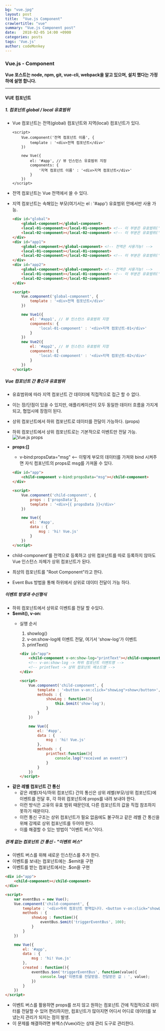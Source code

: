 ```yaml
---
bg: "vue.jpg"
layout: post
title:  "Vue.js Component"
crawlertitle: "vue"
summary: "Vue.js Component post"
date:   2018-02-05 14:00 +0900
categories: posts
tags: 'Vue.js'
author: codeMonkey
---
```


### Vue.js - Component ###
**Vue 포스트는 node, npm, git, vue-cli, webpack을 알고 있으며, 설치 했다는 가정하에 설명 합니다.**

---


#### VUE 컴포넌트 ####

##### 1. 컴포넌트 global / local 유효범위 #####

- Vue 컴포넌트는 전역(global) 컴포넌트와 지역(local) 컴포넌트가 있다.
	``` javasctip
	<script>
		Vue.component('전역 컴포넌트 이름', {
			template : '<div>전역 컴포넌트</div>'
		})

		new Vue({
			el: '#app', // 뷰 인스턴스 유효범위 지정
			components: {
				'지역 컴포넌트 이름' : '<div>지역 컴포넌트</div>'
			}
		})
	</script>
	```

- 전역 컴포넌트는 Vue 전역에서 쓸 수 있다.
- 지역 컴포넌트는 속해있는 부모(여기서는 el : '#app') 유효범위 안에서만 사용 가능.
	``` html
	<div id="global">
		<global-component></global-component>
		<local-01-component></local-01-component> <!-- 이 부분은 유효범위('#app1') 밖이라 오류가 난다. -->
		<local-02-component></local-02-component> <!-- 이 부분은 유효범위('#app2') 밖이라 오류가 난다. -->
	</div>
	<div id="app1">
		<global-component></global-component> <!-- 전역은 사용가능! -->
		<local-01-component></local-01-component>
		<local-02-component></local-02-component> <!-- 이 부분은 유효범위('#app2') 밖이라 오류가 난다. -->
	</div>
	<div id="app2">
		<global-component></global-component> <!-- 전역은 사용가능! -->
		<local-01-component></local-01-component> <!-- 이 부분은 유효범위('#app1') 밖이라 오류가 난다. -->
		<local-02-component></local-02-component>
	</div>

	<script>
		Vue.component('global-component', {
			template : '<div>전역 컴포넌트</div>'
		})

		new Vue1({
			el: '#app1', // 뷰 인스턴스 유효범위 지정
			components: {
				'local-01-component' : '<div>지역 컴포넌트-01</div>'
			}
		})
		new Vue2({
			el: '#app2', // 뷰 인스턴스 유효범위 지정
			components: {
				'local-02-component' : '<div>지역 컴포넌트-02</div>'
			}
		})
	</script>
	```

##### Vue 컴포넌트 간 통신과 유효범위 #####

- 유효범위에 따라 지역 컴포넌트 간 데이터에 직접적으로 접근 할 수 없다.
- 이는 장/단점이 있을 수 있지만, 애플리케이션이 모두 동일한 데이터 흐름을 가지게 되고, 협업시에 장점이 된다.
- 상위 컴포넌트에서 하위 컴포넌트로 데이터를 전달이 가능하다. (props)
- 하위 컴포넌트에서 상위 컴포넌트로는 기본적으로 이벤트만 전달 가능.
	![Vue.js props](/jsStudyBlog/assets/images/props.png)

- **props:[]**
	- v-bind:propsData="msg" <-- 이렇게 부모의 데이터를 가져와 bind 시켜주면 자식 컴포넌트의 props로 msg를 가져올 수 있다.

	``` html
	<div id="app">
		<child-component v-bind:propsData="msg"></child-component>
	</div>

	<script>
		Vue.component('child-component', {
			props : ['propsData'],
			template : '<div>{{ propsData }}</div>'
		})

		new Vue({
			el: '#app',
			data : {
				msg : 'hi! Vue.js'
			}
		})
	</script>
	```
- child-component'를 전역으로 등록하고 상위 컴포넌트를 따로 등록하지 않아도 Vue 인스턴스 자체가 상위 컴포넌트가 된다.
- 최상의 컴포넌트를 "Root Component"라고 한다.
- Event Bus 방법을 통해 하위에서 상위로 데이터 전달이 가능 하다.

##### 이벤트 방생과 수신형식 #####
- 하위 컴포넌트에서 상위로 이벤트를 전달 할 수있다.
- **$emit(), v-on:**
	- 실행 순서
		1. showlog()
		2. v-on:show-log에 이벤트 전달, 여기서 'show-log'가 이벤트
		3. printText()

		``` html
		<div id="app">
			<child-component v-on:show-log="printText"></child-component>
			<!-- v-on:show-log -> 하위 컴포넌트 이벤트명 -->
			<!-- printText -> 상위 컴포넌트 메소드명 -->
		</div>

		<script>
			Vue.component('child-component', {
				template : '<button v-on:click="showLog">show</button>',
				methods : {
					showLog : function(){
						this.$emit('show-log');
					}
				}
			})

			new Vue({
				el: '#app',
				data : {
					msg : 'hi! Vue.js'
				},
				methods : {
					printText:function(){
						console.log("received an event!")
					}
				}
			})
		</script>
		```
- **같은 레벨 컴포넌트 간 통신**
	- 같은 레벨(자식/하위 컴포넌트) 간의 통신은 상위 레벨(부모/상위 컴포넌트)에 이벤트를 전달 후, 각 하위 컴포넌트에 props를 내려 보내야 한다.
	- 이런 방식은 고유의 유효 범위 때문인데, 다른 컴포넌트의 값을 직접 참조하지 못하기 때문이다.
	- 이런 통신 구조는 상위 컴포넌트가 필요 없음에도 불구하고 같은 레벨 간 통신을 위해 강제로 상위 컴포넌트를 두어야 한다.
	- 이를 해결할 수 있는 방법이 "이벤트 버스"이다.

##### 관계 없는 컴포넌트 간 통신 - "이벤트 버스" #####
- 이벤트 버스를 위해 새로운 인스턴스를 추가 한다.
- 이벤트를 보내는 컴포넌트에는 .$emit을 구현
- 이벤트를 받는 컴포넌트에서는 .$on을 구현

``` html
<div id="app">
	<child-component></child-component>
</div>

<script>
	var eventBus = new Vue();
	Vue.component('child-component', {
		template : '<div>하위 컴포넌트 영역입니다. <button v-on:click="showLog">show</button></div>',
		methods : {
			showLog : function(){
				eventBus.$emit('triggerEventBus', 100);
			}
		}
	})

	new Vue({
		el: '#app',
		data : {
			msg : 'hi! Vue.js'
		},
		created : function(){
			eventBus.$on('triggerEventBus', function(value){
				console.log('이벤트를 전달받음. 전달받은 값 : ', value);
			})
		}
	})
</script>
```
- 이벤트 버스를 활용하면 props를 쓰지 않고 원하는 컴포넌트 간에 직접적으로 데이터를 전달할 수 있어 편리하지만, 컴포넌트가 많아지면 어디서 어디로 데이터를 보냈는지 관리가 되지는 점이 발생.
- 이 문제를 해결하려면 뷰엑스(Vuex)라는 상태 관리 도구로 관리한다.
